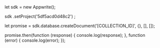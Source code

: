 let sdk = new Appwrite();

sdk
    .setProject('5df5acd0d48c2')
;

let promise = sdk.database.createDocument('[COLLECTION_ID]', {}, [], []);

promise.then(function (response) {
    console.log(response);
}, function (error) {
    console.log(error);
});
